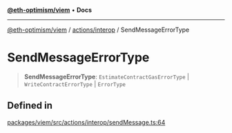 [**@eth-optimism/viem**](../../../README.md) • **Docs**

***

[@eth-optimism/viem](../../../README.md) / [actions/interop](../README.md) / SendMessageErrorType

# SendMessageErrorType

> **SendMessageErrorType**: `EstimateContractGasErrorType` \| `WriteContractErrorType` \| `ErrorType`

## Defined in

[packages/viem/src/actions/interop/sendMessage.ts:64](https://github.com/ethereum-optimism/ecosystem/blob/8c869dbb3cc282dd35a61a60d7a8a9cae4a14cae/packages/viem/src/actions/interop/sendMessage.ts#L64)
